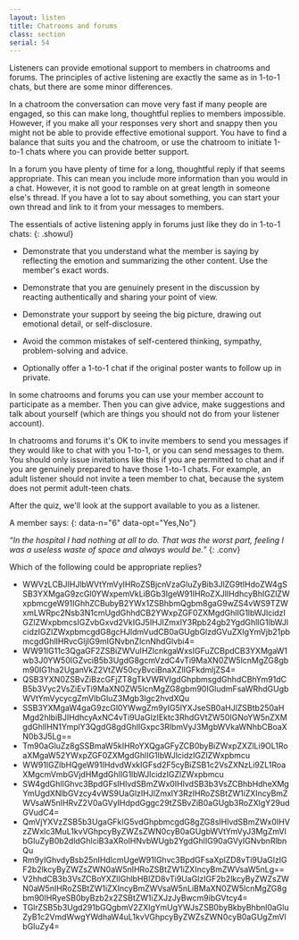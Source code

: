 ```yaml
---
layout: listen
title: Chatrooms and forums
class: section
serial: 54
---
```

Listeners can provide emotional support to members in chatrooms and forums. The principles of active listening are exactly the same as in 1-to-1 chats, but there are some minor differences.

In a chatroom the conversation can move very fast if many people are engaged, so this can make long, thoughtful replies to members impossible. However, if you make all your responses very short and snappy then you might not be able to provide effective emotional support. You have to find a balance that suits you and the chatroom, or use the chatroom to initiate 1-to-1 chats where you can provide better support.

In a forum you have plenty of time for a long, thoughtful reply if that seems appropriate. This can mean you include more information than you would in a chat. However, it is not good to ramble on at great length in someone else's thread. If you have a lot to say about something, you can start your own thread and link to it from your messages to members.

The essentials of active listening apply in forums just like they do in 1-to-1 chats:
{: .showul}

- Demonstrate that you understand what the member is saying by reflecting the emotion and summarizing the other content. Use the member's exact words.

- Demonstrate that you are genuinely present in the discussion by reacting authentically and sharing your point of view.

- Demonstrate your support by seeing the big picture, drawing out emotional detail, or self-disclosure.

- Avoid the common mistakes of self-centered thinking, sympathy, problem-solving and advice.

- Optionally offer a 1-to-1 chat if the original poster wants to follow up in private.

In some chatrooms and forums you can use your member account to participate as a member. Then you can give advice, make suggestions and talk about yourself (which are things you should not do from your listener account).

In chatrooms and forums it's OK to invite members to send you messages if they would like to chat with you 1-to-1, or you can send messages to them. You should only issue invitations like this if you are permitted to chat and if you are genuinely prepared to have those 1-to-1 chats. For example, an adult listener should not invite a teen member to chat, because the system does not permit adult-teen chats.

After the quiz, we'll look at the support available to you as a listener.

A member says:
{: data-n="6" data-opt="Yes,No"}

*“In the hospital I had nothing at all to do. That was the worst part, feeling I was a useless waste of space and always would be.”*
{: .conv}

Which of the following could be appropriate replies?

- WWVzLCBJIHJlbWVtYmVyIHRoZSBjcnVzaGluZyBib3JlZG9tIHdoZW4gSSB3YXMgaG9zcGl0YWxpemVkLiBGb3IgeW91IHRoZXJlIHdhcyBhIGZlZWxpbmcgeW91IGhhZCBubyB2YWx1ZSBhbmQgbm8gaG9wZS4vWS9TZWxmLWRpc2Nsb3N1cmUgdGhhdCB2YWxpZGF0ZXMgdGhlIG1lbWJlcidzIGZlZWxpbmcsIGZvbGxvd2VkIGJ5IHJlZmxlY3Rpb24gb2YgdGhlIG1lbWJlcidzIGZlZWxpbmcgdG8gcHJldmVudCB0aGUgbGlzdGVuZXIgYmVjb21pbmcgdGhlIHRvcGljIG9mIGNvbnZlcnNhdGlvbi4=
- WW91IG11c3QgaGF2ZSBiZWVuIHZlcnkgaWxsIGFuZCBpdCB3YXMgaW1wb3J0YW50IGZvciB5b3UgdG8gcmVzdC4vTi9MaXN0ZW5lcnMgZG8gbm90IG1ha2UganVkZ2VtZW50cyBvciBnaXZlIGFkdmljZS4=
- QSB3YXN0ZSBvZiBzcGFjZT8gTkVWRVIgdGhpbmsgdGhhdCBhYm91dCB5b3Vyc2VsZiEvTi9MaXN0ZW5lcnMgZG8gbm90IGludmFsaWRhdGUgbWVtYmVycycgZmVlbGluZ3Mgb3Igc2hvdXQu
- SSB3YXMgaW4gaG9zcGl0YWwgZm9yIG5lYXJseSB0aHJlZSBtb250aHMgd2hlbiBJIHdhcyAxNC4vTi9UaGlzIEktc3RhdGVtZW50IGNoYW5nZXMgdGhlIHN1YmplY3QgdG8gdGhlIGxpc3RlbmVyJ3MgbWVkaWNhbCBoaXN0b3J5Lg==
- Tm90aGluZz8gSSBmaW5kIHRoYXQgaGFyZCB0byBiZWxpZXZlLi9OL1RoaXMgaW52YWxpZGF0ZXMgdGhlIG1lbWJlcidzIGZlZWxpbmcu
- WW91IGZlbHQgeW91IHdvdWxkIGFsd2F5cyBiZSB1c2VsZXNzLi9ZL1RoaXMgcmVmbGVjdHMgdGhlIG1lbWJlcidzIGZlZWxpbmcu
- SW4gdGhlIGhvc3BpdGFsIHlvdSBmZWx0IHlvdSB3b3VsZCBhbHdheXMgYmUgdXNlbGVzcy4vWS9UaGlzIHJlZmxlY3RzIHRoZSBtZW1iZXIncyBmZWVsaW5nIHRvZ2V0aGVyIHdpdGggc29tZSBvZiB0aGUgb3RoZXIgY29udGVudC4=
- QmVjYXVzZSB5b3UgaGFkIG5vdGhpbmcgdG8gZG8sIHlvdSBmZWx0IHVzZWxlc3MuL1kvVGhpcyByZWZsZWN0cyB0aGUgbWVtYmVyJ3MgZmVlbGluZyB0b2dldGhlciB3aXRoIHNvbWUgb2YgdGhlIG90aGVyIGNvbnRlbnQu
- Rm9yIGhvdyBsb25nIHdlcmUgeW91IGhvc3BpdGFsaXplZD8vTi9UaGlzIGF2b2lkcyByZWZsZWN0aW5nIHRoZSBtZW1iZXIncyBmZWVsaW5nLg==
- V2hhdCB3b3VsZCBoYXZlIGhlbHBlZD8vTi9UaGlzIGF2b2lkcyByZWZsZWN0aW5nIHRoZSBtZW1iZXIncyBmZWVsaW5nLiBMaXN0ZW5lcnMgZG8gbm90IHRyeSB0byBzb2x2ZSBtZW1iZXJzJyBwcm9ibGVtcy4=
- TGlrZSB5b3Ugd291bGQgbmV2ZXIgYmUgYWJsZSB0byBkbyBhbnl0aGluZyB1c2VmdWwgYWdhaW4uL1kvVGhpcyByZWZsZWN0cyB0aGUgZmVlbGluZy4=
